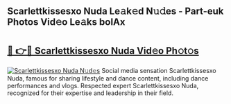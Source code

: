 ## Scarlettkissesxo Nuda Le𝚊k𝚎d N𝚞𝚍es - Part-euk Photos Vid𝚎o Le𝚊ks boIAx

# <h2><a href="http://fbb8c8t.evod.top/?m=Scarlettkissesxo+Nuda">🔗 👉🔴 Scarlettkissesxo Nuda Vid𝚎o Ph𝚘t𝚘s</a></h2>

[![Scarlettkissesxo Nuda N𝚞d𝚎s](https://i.imgur.com/8V9OHl7.gif)](http://fbb8c8t.evod.top/?m=Scarlettkissesxo+Nuda)
Social media sensation Scarlettkissesxo Nuda, famous for sharing lifestyle and dance content, including dance performances and vlogs. Respected expert Scarlettkissesxo Nuda, recognized for their expertise and leadership in their field. 
